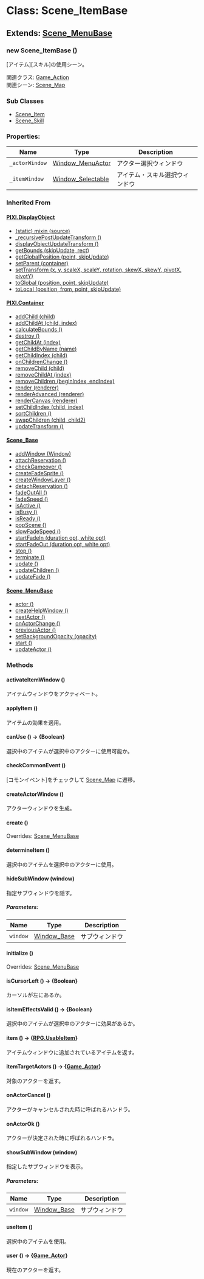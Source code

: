 # Class: Scene_ItemBase

## Extends: [Scene_MenuBase](Scene_MenuBase.md)

### new Scene_ItemBase ()
[アイテム][スキル]の使用シーン。

関連クラス: [Game_Action](Game_Action.md)<br />
関連シーン: [Scene_Map](Scene_Map.md)

### Sub Classes

* [Scene_Item](Scene_Item.md)
* [Scene_Skill](Scene_Skill.md)

### Properties:

| Name | Type | Description |
| --- | --- | --- |
| `_actorWindow` | [Window_MenuActor](Window_MenuActor.md) | アクター選択ウィンドウ |
| `_itemWindow` | [Window_Selectable](Window_Selectable.md) | アイテム・スキル選択ウィンドウ |


### Inherited From

#### [PIXI.DisplayObject](PIXI.DisplayObject.md)

* [(static) mixin (source)](PIXI.DisplayObject.md#static-mixin-source)
* [\_recursivePostUpdateTransform ()](PIXI.DisplayObject.md#_recursivepostupdatetransform-)
* [displayObjectUpdateTransform ()](PIXI.DisplayObject.md#displayobjectupdatetransform-)
* [getBounds (skipUpdate, rect)](PIXI.DisplayObject.md#getbounds-skipupdate-rect--pixirectangle)
* [getGlobalPosition (point, skipUpdate)](PIXI.DisplayObject.md#getglobalposition-point-skipupdate--pixipoint)
* [setParent (container)](PIXI.DisplayObject.md#setparent-container--pixicontainer)
* [setTransform (x, y, scaleX, scaleY, rotation, skewX, skewY, pivotX, pivotY)](PIXI.DisplayObject.md#settransform-x-y-scalex-scaley-rotation-skewx-skewy-pivotx-pivoty--pixidisplayobject)
* [toGlobal (position, point, skipUpdate)](PIXI.DisplayObject.md#toglobal-position-point-skipupdate--pixipoint)
* [toLocal (position, from, point, skipUpdate)](PIXI.DisplayObject.md#tolocal-position-from-point-skipupdate--pixipoint)

#### [PIXI.Container](PIXI.Container.md)

* [addChild (child) ](PIXI.Container.md#addchild-child--pixidisplayobject)
* [addChildAt (child, index)](PIXI.Container.md#addchildat-child-index--pixidisplayobject)
* [calculateBounds ()](PIXI.Container.md#calculatebounds-)
* [destroy ()](PIXI.Container.md#destroy-)
* [getChildAt (index)](PIXI.Container.md#getchildat-index--pixidisplayobject)
* [getChildByName (name)](PIXI.Container.md#getchildbyname-name--pixidisplayobject)
* [getChildIndex (child)](PIXI.Container.md#getchildindex-child--pixidisplayobject)
* [onChildrenChange ()](PIXI.Container.md#onchildrenchange-)
* [removeChild (child)](PIXI.Container.md#removechild-child--pixidisplayobject)
* [removeChildAt (index)](PIXI.Container.md#removechildat-index--pixidisplayobject)
* [removeChildren (beginIndex, endIndex)](PIXI.Container.md#removechildren-beginindex-endindex--arraypixidisplayobject)
* [render (renderer)](PIXI.Container.md#render-renderer)
* [renderAdvanced (renderer)](PIXI.Container.md#renderadvanced-renderer)
* [renderCanvas (renderer)](PIXI.Container.md#rendercanvas-renderer)
* [setChildIndex (child, index)](PIXI.Container.md#setchildindex-child-index)
* [sortChildren ()](PIXI.Container.md#sortchildren-)
* [swapChildren (child, child2)](PIXI.Container.md#swapchildren-child-child2)
* [updateTransform ()](PIXI.Container.md#updatetransform-)

#### [Scene_Base](Scene_Base.md)

* [addWindow (Window)](Scene_Base.md#addwindow-window)
* [attachReservation ()](Scene_Base.md#attachreservation-)
* [checkGameover ()](Scene_Base.md#checkgameover-)
* [createFadeSprite ()](Scene_Base.md#createfadesprite-)
* [createWindowLayer ()](Scene_Base.md#createwindowlayer-)
* [detachReservation ()](Scene_Base.md#detachreservation-)
* [fadeOutAll ()](Scene_Base.md#fadeoutall-)
* [fadeSpeed ()](Scene_Base.md#fadespeed---number)
* [isActive () ](Scene_Base.md#isactive---boolean)
* [isBusy ()](Scene_Base.md#isbusy---boolean)
* [isReady ()](Scene_Base.md#isready---boolean)
* [popScene ()](Scene_Base.md#popscene-)
* [slowFadeSpeed ()](Scene_Base.md#slowfadespeed---number)
* [startFadeIn (duration opt, white opt)](Scene_Base.md#startfadein-duration-opt-white-opt)
* [startFadeOut (duration opt, white opt)](Scene_Base.md#startfadeout-duration-opt-white-opt)
* [stop ()](Scene_Base.md#stop-)
* [terminate ()](Scene_Base.md#terminate-)
* [update ()](Scene_Base.md#update-)
* [updateChildren ()](Scene_Base.md#updatechildren-)
* [updateFade ()](Scene_Base.md#updatefade-)

#### [Scene_MenuBase](Scene_MenuBase.md)

* [actor ()](Scene_MenuBase.md#actor---game_actor)
* [createHelpWindow ()](Scene_MenuBase.md#createhelpwindow-)
* [nextActor ()](Scene_MenuBase.md#nextactor-)
* [onActorChange ()](Scene_MenuBase.md#onactorchange-)
* [previousActor ()](Scene_MenuBase.md#previousactor-)
* [setBackgroundOpacity (opacity)](Scene_MenuBase.md#setbackgroundopacity-opacity)
* [start ()](Scene_Base.md#start-)
* [updateActor ()](Scene_MenuBase.md#updateactor-)


### Methods

#### activateItemWindow ()
アイテムウィンドウをアクティベート。


#### applyItem ()
アイテムの効果を適用。

#### canUse () → {Boolean}
選択中のアイテムが選択中のアクターに使用可能か。


#### checkCommonEvent ()
[コモンイベント]をチェックして [Scene_Map](Scene_Map.md) に遷移。


#### createActorWindow ()
アクターウィンドウを生成。


#### create ()
Overrides: [Scene_MenuBase](Scene_MenuBase.md#create-)


#### determineItem ()
選択中のアイテムを選択中のアクターに使用。


#### hideSubWindow (window)
指定サブウィンドウを隠す。

##### Parameters:

| Name | Type | Description |
| --- | --- | --- |
| `window` | [Window_Base](Window_Base.md) | サブウィンドウ |


#### initialize ()
Overrides: [Scene_MenuBase](Scene_MenuBase.md#initialize-)


#### isCursorLeft () → {Boolean}
カーソルが左にあるか。


#### isItemEffectsValid () → {Boolean}
選択中のアイテムが選択中のアクターに効果があるか。


#### item () → {[RPG.UsableItem](RPG.UsableItem.md)} 
アイテムウィンドウに追加されているアイテムを返す。


#### itemTargetActors () → {[Game_Actor](Game_Actor.md)}
対象のアクターを返す。


#### onActorCancel ()
アクターがキャンセルされた時に呼ばれるハンドラ。


#### onActorOk ()
アクターが決定された時に呼ばれるハンドラ。


#### showSubWindow (window)
指定したサブウィンドウを表示。

##### Parameters:

| Name | Type | Description |
| --- | --- | --- |
| `window` | [Window_Base](Window_Base.md) | サブウィンドウ |


#### useItem ()
選択中のアイテムを使用。


#### user () → {[Game_Actor](Game_Actor.md)}
現在のアクターを返す。


